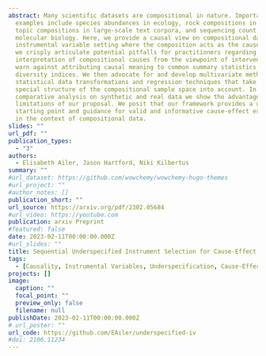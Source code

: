 ```yaml
---
abstract: Many scientific datasets are compositional in nature. Important
  examples include species abundances in ecology, rock compositions in geology,
  topic compositions in large-scale text corpora, and sequencing count data in
  molecular biology. Here, we provide a causal view on compositional data in an
  instrumental variable setting where the composition acts as the cause. First,
  we crisply articulate potential pitfalls for practitioners regarding the
  interpretation of compositional causes from the viewpoint of interventions and
  warn against attributing causal meaning to common summary statistics such as
  diversity indices. We then advocate for and develop multivariate methods using
  statistical data transformations and regression techniques that take the
  special structure of the compositional sample space into account. In a
  comparative analysis on synthetic and real data we show the advantages and
  limitations of our proposal. We posit that our framework provides a useful
  starting point and guidance for valid and informative cause-effect estimation
  in the context of compositional data.
slides: ""
url_pdf: ""
publication_types:
  - "3"
authors:
  - Elisabeth Ailer, Jason Hartford, Niki Kilbertus
summary: ""
#url_dataset: https://github.com/wowchemy/wowchemy-hugo-themes
#url_project: ""
#author_notes: []
publication_short: ""
url_source: https://arxiv.org/pdf/2302.05684
#url_video: https://youtube.com
publication: arxiv Preprint
#featured: false
date: 2023-02-11T00:00:00.000Z
#url_slides: ""
title: Sequential Underspecified Instrument Selection for Cause-Effect Estimation
tags:
  - [Causality, Instrumental Variables, Underspecification, Cause-Effect Estimation, Experimental Design]
projects: []
image:
  caption: ""
  focal_point: ""
  preview_only: false
  filename: null
publishDate: 2023-02-11T00:00:00.000Z
# url_poster: ""
url_code: https://github.com/EAiler/underspecified-iv
#doi: 2106.11234
---
```

